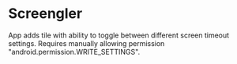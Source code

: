 # Screengler

App adds tile with ability to toggle between different screen timeout settings.
Requires manually allowing permission "android.permission.WRITE_SETTINGS".
